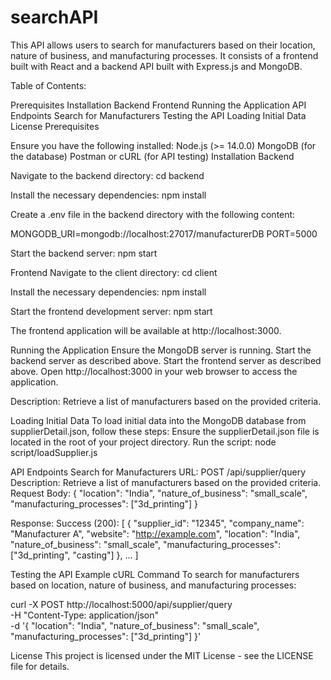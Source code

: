 # searchAPI
This API allows users to search for manufacturers based on their location, nature of business, and manufacturing processes. It consists of a frontend built with React and a backend API built with Express.js and MongoDB.

Table of Contents:

Prerequisites
Installation
Backend
Frontend
Running the Application
API Endpoints
Search for Manufacturers
Testing the API
Loading Initial Data
License
Prerequisites

Ensure you have the following installed:
Node.js (>= 14.0.0)
MongoDB (for the database)
Postman or cURL (for API testing)
Installation
Backend

Navigate to the backend directory:
cd backend

Install the necessary dependencies:
npm install

Create a .env file in the backend directory with the following content:

MONGODB_URI=mongodb://localhost:27017/manufacturerDB
PORT=5000

Start the backend server:
npm start

Frontend
Navigate to the client directory:
cd client

Install the necessary dependencies:
npm install

Start the frontend development server:
npm start

The frontend application will be available at http://localhost:3000.

Running the Application
Ensure the MongoDB server is running.
Start the backend server as described above.
Start the frontend server as described above.
Open http://localhost:3000 in your web browser to access the application.


Description: Retrieve a list of manufacturers based on the provided criteria.

Loading Initial Data
To load initial data into the MongoDB database from supplierDetail.json, follow these steps:
Ensure the supplierDetail.json file is located in the root of your project directory.
Run the script:
node script/loadSupplier.js


API Endpoints
Search for Manufacturers
URL: POST /api/supplier/query
Description: Retrieve a list of manufacturers based on the provided criteria.
Request Body:
{
  "location": "India",
  "nature_of_business": "small_scale",
  "manufacturing_processes": ["3d_printing"]
}

Response:
Success (200):
[
  {
    "supplier_id": "12345",
    "company_name": "Manufacturer A",
    "website": "http://example.com",
    "location": "India",
    "nature_of_business": "small_scale",
    "manufacturing_processes": ["3d_printing", "casting"]
  },
  ...
]

Testing the API
Example cURL Command
To search for manufacturers based on location, nature of business, and manufacturing processes:

curl -X POST http://localhost:5000/api/supplier/query \
     -H "Content-Type: application/json" \
     -d '{
           "location": "India",
           "nature_of_business": "small_scale",
           "manufacturing_processes": ["3d_printing"]
         }'

License
This project is licensed under the MIT License - see the LICENSE file for details.
